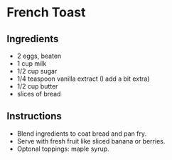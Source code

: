 # French Toast

## Ingredients

- 2 eggs, beaten
- 1 cup milk
- 1/2 cup sugar
- 1/4 teaspoon vanilla extract (I add a bit extra)
- 1/2 cup butter
- slices of bread

## Instructions

- Blend ingredients to coat bread and pan fry.
- Serve with fresh fruit like sliced banana or berries.
- Optonal toppings: maple syrup.
